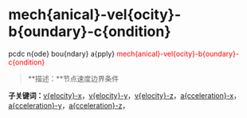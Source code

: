 # mech{anical}-vel{ocity}-b{oundary}-c{ondition}
pcdc n{ode} bou{ndary} a{pply} <span style='color: red;'>mech{anical}-vel{ocity}-b{oundary}-c{ondition}</span>
> **描述：**节点速度边界条件

**子关键词：**[v{elocity}-x](n{ode}/bou{ndary}/a{pply}/mech{anical}-vel{ocity}-b{oundary}-c{ondition}/v{elocity}-x/)，[v{elocity}-y](n{ode}/bou{ndary}/a{pply}/mech{anical}-vel{ocity}-b{oundary}-c{ondition}/v{elocity}-y/)，[v{elocity}-z](n{ode}/bou{ndary}/a{pply}/mech{anical}-vel{ocity}-b{oundary}-c{ondition}/v{elocity}-z/)，[a{cceleration}-x](n{ode}/bou{ndary}/a{pply}/mech{anical}-vel{ocity}-b{oundary}-c{ondition}/a{cceleration}-x/)，[a{cceleration}-y](n{ode}/bou{ndary}/a{pply}/mech{anical}-vel{ocity}-b{oundary}-c{ondition}/a{cceleration}-y/)，[a{cceleration}-z](n{ode}/bou{ndary}/a{pply}/mech{anical}-vel{ocity}-b{oundary}-c{ondition}/a{cceleration}-z/)，
